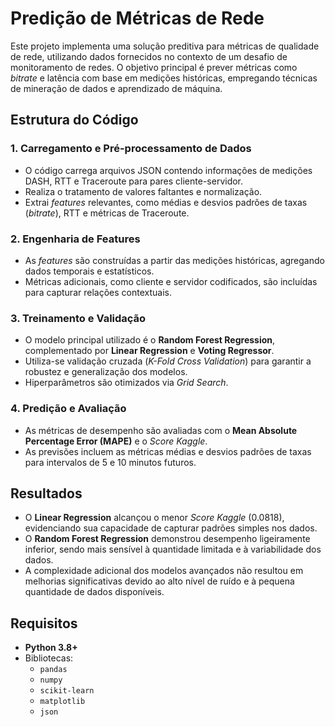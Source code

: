 # Predição de Métricas de Rede

Este projeto implementa uma solução preditiva para métricas de qualidade de rede, utilizando dados fornecidos no contexto de um desafio de monitoramento de redes. O objetivo principal é prever métricas como *bitrate* e latência com base em medições históricas, empregando técnicas de mineração de dados e aprendizado de máquina.

## Estrutura do Código

### 1. **Carregamento e Pré-processamento de Dados**
- O código carrega arquivos JSON contendo informações de medições DASH, RTT e Traceroute para pares cliente-servidor.
- Realiza o tratamento de valores faltantes e normalização.
- Extrai *features* relevantes, como médias e desvios padrões de taxas (*bitrate*), RTT e métricas de Traceroute.

### 2. **Engenharia de Features**
- As *features* são construídas a partir das medições históricas, agregando dados temporais e estatísticos.
- Métricas adicionais, como cliente e servidor codificados, são incluídas para capturar relações contextuais.

### 3. **Treinamento e Validação**
- O modelo principal utilizado é o **Random Forest Regression**, complementado por **Linear Regression** e **Voting Regressor**.
- Utiliza-se validação cruzada (*K-Fold Cross Validation*) para garantir a robustez e generalização dos modelos.
- Hiperparâmetros são otimizados via *Grid Search*.

### 4. **Predição e Avaliação**
- As métricas de desempenho são avaliadas com o **Mean Absolute Percentage Error (MAPE)** e o *Score Kaggle*.
- As previsões incluem as métricas médias e desvios padrões de taxas para intervalos de 5 e 10 minutos futuros.

## Resultados
- O **Linear Regression** alcançou o menor *Score Kaggle* (0.0818), evidenciando sua capacidade de capturar padrões simples nos dados.
- O **Random Forest Regression** demonstrou desempenho ligeiramente inferior, sendo mais sensível à quantidade limitada e à variabilidade dos dados.
- A complexidade adicional dos modelos avançados não resultou em melhorias significativas devido ao alto nível de ruído e à pequena quantidade de dados disponíveis.

## Requisitos
- **Python 3.8+**
- Bibliotecas:
  - `pandas`
  - `numpy`
  - `scikit-learn`
  - `matplotlib`
  - `json`
